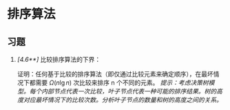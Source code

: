 # 排序算法

## 习题

1. _[4.6**]_ 比较排序算法的下界：

   证明：任何基于比较的排序算法（即仅通过比较元素来确定顺序），在最坏情况下都需要 $\Omega(n \lg n)$ 次比较来排序 n 个不同的元素。
   _提示：考虑决策树模型。每个内部节点代表一次比较，叶子节点代表一种可能的排序结果。树的高度对应最坏情况下的比较次数。分析叶子节点的数量和树的高度之间的关系。_
